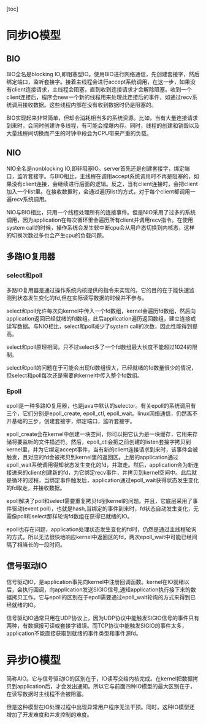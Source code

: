 [toc]

# 同步IO模型

## BIO
BIO全名是blocking IO,即阻塞型IO。使用BIO进行网络通信，先创建套接字，然后绑定端口，监听套接字。接着主线程会进行accept系统调用，在这一步，如果没有client连接请求，主线程会阻塞，直到收到连接请求才会解除阻塞。收到一个client连接后，程序会new一个新的线程用来处理此连接后的事件，如通过recv系统调用接收数据。这些线程内部在没有收到数据时仍是阻塞的。

BIO实现起来非常简单，但却会消耗相当多的系统资源。比如，当有大量连接请求到来时，会同时创建许多线程，有可能会撑爆内存。同时，线程的创建和销毁以及大量线程间切换而产生的时钟中段会为CPU带来严重的负载。

## NIO
NIO全名是nonblocking IO,即非阻塞IO。server首先还是创建套接字，绑定端口，监听套接字。与BIO相比，主线程在调用accept系统调用时不再是阻塞的，如果没有client连接，会继续进行后面的逻辑。反之，当有client连接时，会把client加入一个list里。在接收数据时，会通过遍历list的方式，对于每个client都调用一遍recv系统调用。

NIO与BIO相比，只用一个线程处理所有的连接事件。但是NIO采用了过多的系统调用，因为application在每次循环里会遍历所有client并调用recv指令。在使用system call的时候，操作系统会发生软中断cpu会从用户态切换到内核态，这样的切换次数过多也会产生cpu的负载问题。

## 多路IO复用器

### select和poll
多路IO复用器是通过操作系统内核提供的指令来实现的。它的目的在于能快速监测到状态发生变化的fd,但在实际读写数据的时候并不参与。

select和poll允许每次向kernel中传入一个fd数组，kernel会遍历fd数组，然后向application返回已经就绪的fd数组。此后application遍历返回数组，建立连接或读写数据。与NIO相比，select和poll减少了system call的次数，因此性能得到提高。

select和poll原理相同，只不过select多了一个fd数组最大长度不能超过1024的限制。

select和poll的问题在于可能会出现fd数组很大，已经就绪的fd数量很少的情况，但select和poll每次还是需要向kernel中传入整个fd数组。

### Epoll

 epoll是一种多路IO复用器，也是java中默认的selector。有关epoll的系统调用有三个，它们分别是epoll_create, epoll_ctl, epoll_wait。linux网络通信，仍然离不开基础的三步，创建套接字，绑定端口，监听套接字。

 epoll_create会在kernel中创建一块空间，你可以把它认为是一块缓存，它用来存储将要监听的文件描述符。然后，epoll_ctl会把之前创建的listen套接字拷贝到kernel里，并为它绑定accept事件，当有新的client连接请求到来时，该事件会被触发，且对应的fd会被拷贝到kernel里的返回区。上层的application通过epoll_wait系统调用得知状态发生变化的fd，并取走。然后，application会为新连接进来的client创建新的fd，为它绑定recv事件，并拷贝到kernel空间中。此后就是循环的过程，当绑定事件触发后，application通过epoll_wait获得状态发生变化的fd取走，并接收数据。

 epoll解决了poll和select需要重复拷贝fd到kernel的问题。并且，它底层采用了事件驱动(event poll)，也就是hash,当绑定的事件到来时，fd状态自动发生变化，无需像poll和select那样轮询fd数组在获得已就绪的IO。

 epoll也存在问题，application处理状态发生变化的fd时，仍然是通过主线程轮询的方式，所以无法很快地响应kernel中返回区的fd，两次epoll_wait中可能已经间隔了相当长的一段时间。


## 信号驱动IO
信号驱动IO，是application事先向kernel中注册回调函数。kernel在IO就绪以后，会执行回调，向application发送SIGIO信号,通知application执行接下来的数据拷贝工作。它与epoll的区别在于epoll需要通过epoll_wait轮询的方式来得到已经就绪的IO。 

信号驱动IO通常只用在UDP协议上，因为UDP协议中能触发SIGIO信号的事件只有两种，有数据报可读或套接字错误。而TCP协议中能触发SIGIO的事件太多，application不能直接获取到就绪的事件类型和事件源fd。


# 异步IO模型
简称AIO。它与信号驱动IO的区别在于，IO读写交给内核完成。在kernel把数据拷贝到application后，才会发出通知。所以它与前面四种IO模型的最大区别在于，在读写数据时主线程不会被阻塞。

但是这种模型在IO处理过程中出现异常用户程序无法干预。同时，这种IO模型还增加了开发难度和并发控制的难度。